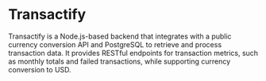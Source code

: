 # Transactify
Transactify is a Node.js-based backend that integrates with a public currency conversion API and PostgreSQL to retrieve and process transaction data. It provides RESTful endpoints for transaction metrics, such as monthly totals and failed transactions, while supporting currency conversion to USD.
